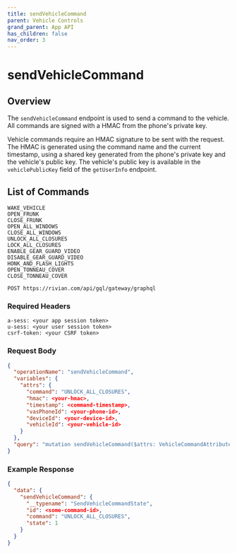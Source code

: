 ```yaml
---
title: sendVehicleCommand
parent: Vehicle Controls
grand_parent: App API
has_children: false
nav_order: 3
---
```


# sendVehicleCommand

## Overview

The `sendVehicleCommand` endpoint is used to send a command to the vehicle. All commands are signed with a HMAC from the phone's private key.

Vehicle commands require an HMAC signature to be sent with the request. The HMAC is generated using the command name and the current timestamp, using a shared key generated from the phone's private key and the vehicle's public key. The vehicle's public key is available in the `vehiclePublicKey` field of the `getUserInfo` endpoint.

## List of Commands

```
WAKE_VEHICLE
OPEN_FRUNK
CLOSE_FRUNK
OPEN_ALL_WINDOWS
CLOSE_ALL_WINDOWS
UNLOCK_ALL_CLOSURES
LOCK_ALL_CLOSURES
ENABLE_GEAR_GUARD_VIDEO
DISABLE_GEAR_GUARD_VIDEO
HONK_AND_FLASH_LIGHTS
OPEN_TONNEAU_COVER
CLOSE_TONNEAU_COVER
```

`POST https://rivian.com/api/gql/gateway/graphql`

### Required Headers

```text
a-sess: <your app session token>
u-sess: <your user session token>
csrf-token: <your CSRF token>
```

### Request Body

```json
{
  "operationName": "sendVehicleCommand",
  "variables": {
    "attrs": {
      "command": "UNLOCK_ALL_CLOSURES",
      "hmac": <your-hmac>,
      "timestamp": <command-timestamp>,
      "vasPhoneId": <your-phone-id>,
      "deviceId": <your-device-id>,
      "vehicleId": <your-vehicle-id>
    }
  },
  "query": "mutation sendVehicleCommand($attrs: VehicleCommandAttributes!) { sendVehicleCommand(attrs: $attrs) { __typename id command state } }"
}
```

### Example Response

```json
{
  "data": {
    "sendVehicleCommand": {
      "__typename": "SendVehicleCommandState",
      "id": <some-command-id>,
      "command": "UNLOCK_ALL_CLOSURES",
      "state": 1
    }
  }
}
```
